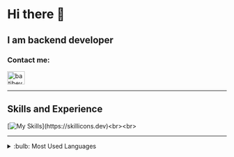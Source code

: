 # Hi there 👋
## I am backend developer

<div>
<h3 align="left">Contact me:</h3>
<p align="left">
<a href="https://www.linkedin.com/in/mustafa-bat%C4%B1-738a00188/" target="_blank"><img align="center" src="https://raw.githubusercontent.com/rahuldkjain/github-profile-readme-generator/master/src/images/icons/Social/linked-in-alt.svg" alt="batibey" height="30" width="40" /></a>


</p>
  
  ---

## Skills and Experience

[![My Skills](https://skillicons.dev/icons?i=cs,dotnet,docker,react,git,postgres,jenkins,)](https://skillicons.dev)<br><br>


</div>

---


</details>

<details>
<summary>:bulb: Most Used Languages</summary>
<img src="https://github-readme-stats.vercel.app/api/top-langs/?username=batibey&langs_count=10&theme=tokyonight&layout=compact" alt="batibey" />
</details></p>

</div>







